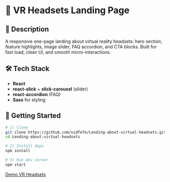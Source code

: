 # 🥽 VR Headsets Landing Page

## 📖 Description
A responsive one-page landing about virtual reality headsets: hero section, feature highlights, image slider, FAQ accordion, and CTA blocks. Built for fast load, clean UI, and smooth micro-interactions.

## 🛠 Tech Stack
- **React**
- **react-slick** + **slick-carousel** (slider)
- **react-accordion** (FAQ)
- **Sass** for styling

## 🚀 Getting Started

```bash
# 1) Clone
git clone https://github.com/vidfefe/Lending-about-virtual-headsets.git
cd Lending-about-virtual-headsets

# 2) Install deps
npm install

# 3) Run dev server 
npm start
```

[Demo VR Headsets](https://lending-about-virtual-headsets-tdn7.vercel.app/)
